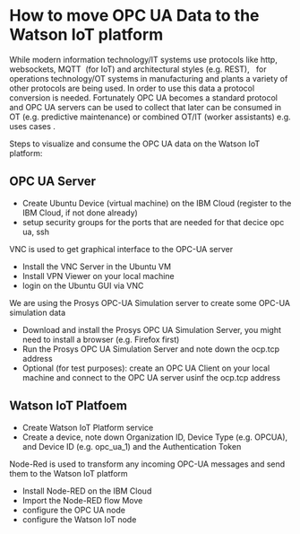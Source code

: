 # How to move OPC UA Data to the Watson IoT platform
While modern information technology/IT systems use protocols like http, websockets, MQTT  (for IoT) and architectural styles (e.g. REST),   for operations technology/OT systems in manufacturing and plants a variety of other protocols are being used. In order to use this data a protocol conversion is needed. Fortunately OPC UA becomes a standard protocol and OPC UA servers can be used to collect that later can be consumed in OT (e.g. predictive maintenance) or combined OT/IT (worker assistants) e.g. uses cases .

Steps to visualize and consume the OPC UA data on the Watson IoT platform:

## OPC UA Server 
* Create Ubuntu Device (virtual machine) on the IBM Cloud (register to the IBM Cloud, if not done already)
* setup security groups for the ports that are needed for that decice opc ua, ssh

VNC is used to get graphical interface to the OPC-UA server
* Install the VNC Server in the Ubuntu VM
* Install VPN Viewer on your local machine
* login on the Ubuntu GUI via VNC

We are using the Prosys OPC-UA Simulation server to create some OPC-UA simulation data
* Download and install the Prosys OPC UA Simulation Server, you might need to install a browser (e.g. Firefox first)
* Run the Prosys OPC UA Simulation Server and note down the ocp.tcp address
* Optional (for test purposes): create an OPC UA Client on your local machine and connect to the OPC UA server usinf the ocp.tcp address

## Watson IoT Platfoem
* Create Watson IoT Platform service
* Create a device, note down Organization ID, Device Type (e.g. OPCUA), and Device ID (e.g. opc_ua_1) and the Authentication Token

Node-Red is used to transform any incoming OPC-UA messages and send them to the Watson IoT platform
* Install Node-RED on the IBM Cloud
* Import the Node-RED flow Move
* configure the OPC UA node
* configure the Watson IoT node
